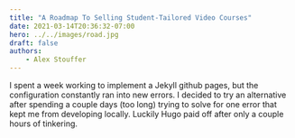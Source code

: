 ```yaml
---
title: "A Roadmap To Selling Student-Tailored Video Courses"
date: 2021-03-14T20:36:32-07:00
hero: ../../images/road.jpg
draft: false
authors:
    - Alex Stouffer
---
```


I spent a week working to implement a Jekyll github pages, but the configuration constantly ran into new errors. I decided to try an alternative after spending a couple days (too long) trying to solve for one error that kept me from developing locally. Luckily Hugo paid off after only a couple hours of tinkering.
